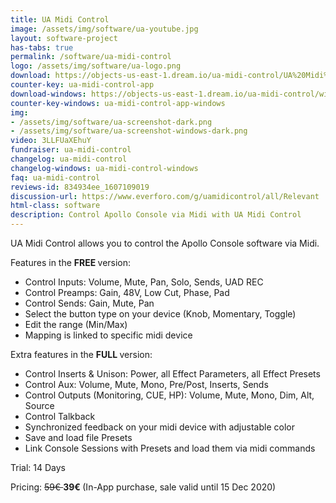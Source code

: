 ```yaml
---
title: UA Midi Control
image: /assets/img/software/ua-youtube.jpg
layout: software-project
has-tabs: true
permalink: /software/ua-midi-control
logo: /assets/img/software/ua-logo.png
download: https://objects-us-east-1.dream.io/ua-midi-control/UA%20Midi%20Control.zip
counter-key: ua-midi-control-app
download-windows: https://objects-us-east-1.dream.io/ua-midi-control/windows/UA%20Midi%20Control%20Setup.msi
counter-key-windows: ua-midi-control-app-windows
img: 
- /assets/img/software/ua-screenshot-dark.png
- /assets/img/software/ua-screenshot-windows-dark.png
video: 3LLFUaXEhuY
fundraiser: ua-midi-control
changelog: ua-midi-control
changelog-windows: ua-midi-control-windows
faq: ua-midi-control
reviews-id: 834934ee_1607109019
discussion-url: https://www.everforo.com/g/uamidicontrol/all/Relevant
html-class: software
description: Control Apollo Console via Midi with UA Midi Control
---
```


UA Midi Control allows you to control the Apollo Console software via Midi.

Features in the <b> FREE </b> version:
- Control Inputs: Volume, Mute, Pan, Solo, Sends, UAD REC
- Control Preamps: Gain, 48V, Low Cut, Phase, Pad 
- Control Sends: Gain, Mute, Pan
- Select the button type on your device (Knob, Momentary, Toggle)
- Edit the range (Min/Max)
- Mapping is linked to specific midi device

Extra features in the <b> FULL </b> version:
- Control Inserts & Unison: Power, all Effect Parameters, all Effect Presets
- Control Aux: Volume, Mute, Mono, Pre/Post, Inserts, Sends
- Control Outputs (Monitoring, CUE, HP): Volume, Mute, Mono, Dim, Alt, Source
- Control Talkback
- Synchronized feedback on your midi device with adjustable color
- Save and load file Presets
- Link Console Sessions with Presets and load them via midi commands


Trial: 14 Days

Pricing: <s> 59€ </s> <b> 39€ </b> (In-App purchase, sale valid until 15 Dec 2020)